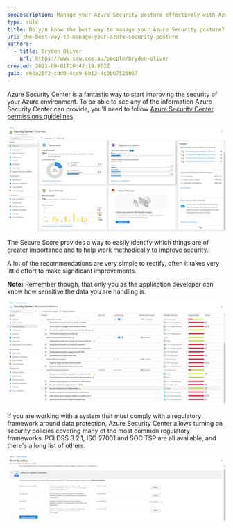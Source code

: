 ```yaml
---
seoDescription: Manage your Azure Security posture effectively with Azure Security Center, Secure Score, and compliance features for regulatory frameworks.
type: rule
title: Do you know the best way to manage your Azure Security posture?
uri: the-best-way-to-manage-your-azure-security-posture
authors:
  - title: Bryden Oliver
    url: https://www.ssw.com.au/people/bryden-oliver
created: 2021-09-01T16:42:19.862Z
guid: d66a25f2-cdd0-4ca9-8b12-4c0b67525067
---
```


<!--endintro-->

Azure Security Center is a fantastic way to start improving the security of your Azure environment. To be able to see any of the information Azure Security Center can provide, you'll need to follow [Azure Security Center permissions guidelines](https://docs.microsoft.com/en-us/azure/security-center/security-center-permissions).

![](azure-security-1.png)

The Secure Score provides a way to easily identify which things are of greater importance and to help work methodically to improve security.

A lot of the recommendations are very simple to rectify, often it takes very little effort to make significant improvements.

**Note:** Remember though, that only you as the application developer can know how sensitive the data you are handling is.

![](azure-security-2.png)

If you are working with a system that must comply with a regulatory framework around data protection, Azure Security Center allows turning on security policies covering many of the most common regulatory frameworks. PCI DSS 3.2.1, ISO 27001 and SOC TSP are all available, and there's a long list of others.

![](azure-security-3.png)
